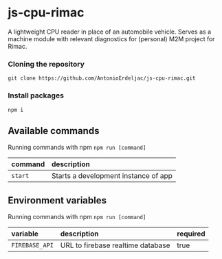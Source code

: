 # js-cpu-rimac

A lightweight CPU reader in place of an automobile vehicle. Serves as a machine module with relevant diagnostics for (personal) M2M project for Rimac.

### Cloning the repository

```shell
git clone https://github.com/AntonioErdeljac/js-cpu-rimac.git
```

### Install packages


```shell
npm i
```

## Available commands

Running commands with npm `npm run [command]`

| command            | description                                                                                                                                                                 |
| :----------------- | :-------------------------------------------------------------------------------------------------------------------------------------------------------------------------- |
| `start`            | Starts a development instance of app                                                                                                                                        |

## Environment variables

Running commands with npm `npm run [command]`

| variable           | description                              | required                                                                                                                         |
| :----------------- | :--------------------------------------- | :------------------------------------------------------------------------------------------------------------------------------- |
| `FIREBASE_API`     | URL to firebase realtime database        | true                                                                                                                             |
